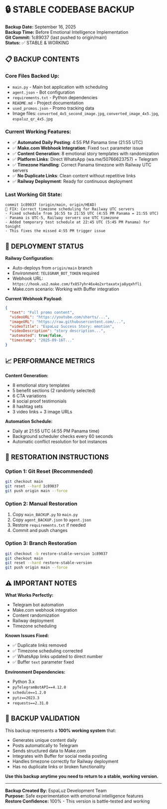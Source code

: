 # 🔒 STABLE CODEBASE BACKUP

**Backup Date:** September 16, 2025  
**Backup Time:** Before Emotional Intelligence Implementation  
**Git Commit:** 1c89037 (last pushed to origin/main)  
**Status:** ✅ STABLE & WORKING

## 📋 BACKUP CONTENTS

### **Core Files Backed Up:**
- `main.py` - Main bot application with scheduling
- `agent.json` - Bot configuration
- `requirements.txt` - Python dependencies
- `README.md` - Project documentation
- `used_promos.json` - Promo tracking data
- Image files: `converted_4x5_second_image.jpg`, `converted_image_4x5.jpg`, `espaluz_qr_4x5.jpg`

### **Current Working Features:**
- ✅ **Automated Daily Posting**: 4:55 PM Panama time (21:55 UTC)
- ✅ **Make.com Webhook Integration**: Fixed `text` parameter issue
- ✅ **Content Generation**: 8 emotional story templates with randomization
- ✅ **Platform Links**: Direct WhatsApp (wa.me/50766623757) + Telegram
- ✅ **Timezone Handling**: Correct Panama timezone with Railway UTC servers
- ✅ **No Duplicate Links**: Clean content without repetitive links
- ✅ **Railway Deployment**: Ready for continuous deployment

### **Last Working Git State:**
```
commit 1c89037 (origin/main, origin/HEAD)
🔧 FIX: Correct timezone scheduling for Railway UTC servers
- Fixed schedule from 16:55 to 21:55 UTC (4:55 PM Panama = 21:55 UTC)  
- Panama is UTC-5, Railway servers use UTC timezone
- Added temporary test schedule at 22:45 UTC (5:45 PM Panama) for tonight
- This fixes the missed 4:55 PM trigger issue
```

## 🚀 DEPLOYMENT STATUS

**Railway Configuration:**
- Auto-deploys from `origin/main` branch
- Environment: `TELEGRAM_BOT_TOKEN` required
- Webhook URL: `https://hook.us2.make.com/fx857yhr46x4o2xrtaxatxja8yqxhfli`
- Make.com scenario: Working with Buffer integration

**Current Webhook Payload:**
```json
{
  "text": "Full promo content",
  "videoURL": "https://youtube.com/shorts/...",
  "imageURL": "https://raw.githubusercontent.com/...",
  "videoTitle": "EspaLuz Success Story: emotion",
  "videoDescription": "story description...",
  "automated": true/false,
  "timestamp": "2025-09-16T..."
}
```

## 📈 PERFORMANCE METRICS

**Content Generation:**
- 8 emotional story templates
- 5 benefit sections (2 randomly selected)
- 6 CTA variations
- 8 social proof testimonials  
- 8 hashtag sets
- 3 video links + 3 image URLs

**Automation Schedule:**
- Daily at 21:55 UTC (4:55 PM Panama time)
- Background scheduler checks every 60 seconds
- Automatic conflict resolution for bot instances

## 🔧 RESTORATION INSTRUCTIONS

### **Option 1: Git Reset (Recommended)**
```bash
git checkout main
git reset --hard 1c89037
git push origin main --force
```

### **Option 2: Manual Restoration**
1. Copy `main_BACKUP.py` to `main.py`
2. Copy `agent_BACKUP.json` to `agent.json`
3. Restore `requirements.txt` if needed
4. Commit and push changes

### **Option 3: Branch Restoration**
```bash
git checkout -b restore-stable-version 1c89037
git checkout main
git reset --hard restore-stable-version
git push origin main --force
```

## ⚠️ IMPORTANT NOTES

**What Works Perfectly:**
- Telegram bot automation
- Make.com webhook integration
- Content randomization
- Railway deployment
- Timezone scheduling

**Known Issues Fixed:**
- ✅ Duplicate links removed
- ✅ Timezone scheduling corrected
- ✅ WhatsApp links updated to direct number
- ✅ Buffer `text` parameter fixed

**Environment Dependencies:**
- Python 3.x
- `pyTelegramBotAPI==4.12.0`
- `schedule==1.2.0`
- `pytz==2023.3`
- `requests==2.31.0`

## 🎯 BACKUP VALIDATION

This backup represents a **100% working system** that:
- Generates unique content daily
- Posts automatically to Telegram
- Sends structured data to Make.com
- Integrates with Buffer for social media posting
- Handles timezone correctly for Railway deployment
- Has no duplicate links or broken functionality

**Use this backup anytime you need to return to a stable, working version.**

---
**Backup Created By:** EspaLuz Development Team  
**Purpose:** Safe experimentation with emotional intelligence features  
**Restore Confidence:** 100% - This version is battle-tested and working